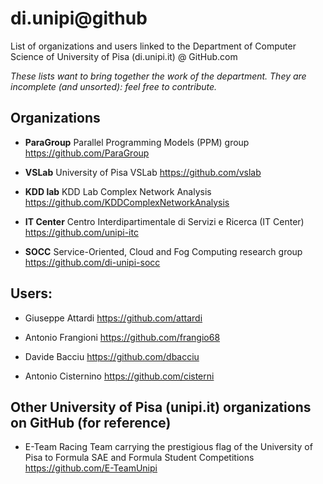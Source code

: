 # di.unipi@github
List of organizations and users linked to the Department of Computer Science of University of Pisa (di.unipi.it) @ GitHub.com


*These lists want to bring together the work of the department.
They are incomplete (and unsorted): feel free to contribute.*

## Organizations

* **ParaGroup**
Parallel Programming Models (PPM) group
https://github.com/ParaGroup

* **VSLab**
University of Pisa VSLab
https://github.com/vslab

* **KDD lab**
KDD Lab Complex Network Analysis
https://github.com/KDDComplexNetworkAnalysis

* **IT Center**
Centro Interdipartimentale di Servizi e Ricerca (IT Center)
https://github.com/unipi-itc

* **SOCC**
Service-Oriented, Cloud and Fog Computing research group
https://github.com/di-unipi-socc

## Users: 

* Giuseppe Attardi
https://github.com/attardi

* Antonio Frangioni
https://github.com/frangio68

* Davide Bacciu
https://github.com/dbacciu

* Antonio Cisternino
https://github.com/cisterni


## Other University of Pisa (unipi.it) organizations on GitHub (for reference)
* E-Team
Racing Team carrying the prestigious flag of the University of Pisa to Formula SAE and Formula Student Competitions
https://github.com/E-TeamUnipi

